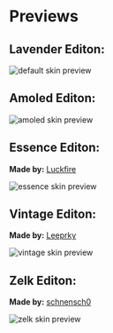# Previews

## Lavender Editon:

<img src="https://lavender-discord.github.io/Lavender/src/assets/previews/lavender.png" alt="default skin preview">

## Amoled Editon:

<img src="https://lavender-discord.github.io/Lavender/src/assets/previews/amoled.png" alt="amoled skin preview">

## Essence Editon:

**Made by:** [Luckfire](https://github.com/discord-extensions/essence)

<img src="https://lavender-discord.github.io/Lavender/src/assets/previews/essence.png" alt="essence skin preview">

## Vintage Editon:

**Made by:** [Leeprky](https://github.com/leeprky/Vintage)

<img src="https://lavender-discord.github.io/Lavender/src/assets/previews/vintage.png" alt="vintage skin preview">

## Zelk Editon:

**Made by:** [schnensch0](https://github.com/schnensch0/zelk)

<img src="https://lavender-discord.github.io/Lavender/src/assets/previews/zelk.png" alt="zelk skin preview">
